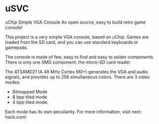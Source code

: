 # uSVC
uChip Simple VGA Console
An open source, easy to build retro game console!

This project is a very simple VGA console, based on uChip. Games are loaded from the SD card, and you can use standard keyboards or gamepads.

The console is made of few, easy to find and easy to solder components. There is only one SMD component: the micro-SD card reader.

The ATSAMD21 (A 48 MHz Cortex M0+) generates the VGA and audio signals, and provides up to 256 simultaneous colors. There are 3 video modes:
- Bitmapped Mode
- 8 bpp tiled mode
- 4 bpp tiled mode.

Each mode has its own peculiarity. For more information, visit next-hack.com!
